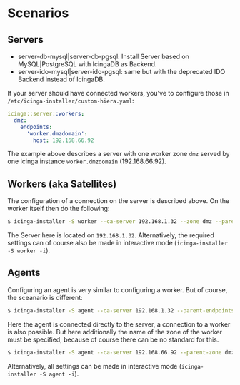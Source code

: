 # Scenarios

## Servers

* server-db-mysql|server-db-pgsql: Install Server based on MySQL|PostgreSQL with IcingaDB as Backend.
* server-ido-mysql|server-ido-pgsql: same but with the deprecated IDO Backend instead of IcingaDB.

If your server should have connected workers, you've to configure those in `/etc/icinga-installer/custom-hiera.yaml`:

```yaml
icinga::server::workers:
  dmz:
    endpoints:
      'worker.dmzdomain':
        host: 192.168.66.92
```

The example above describes a server with one worker zone `dmz` served by one Icinga instance `worker.dmzdomain` (192.168.66.92).

## Workers (aka Satellites)

The configuration of a connection on the server is described above. On the worker itself then do the following:

```bash
$ icinga-installer -S worker --ca-server 192.168.1.32 --zone dmz --parent-endpoints ubuntu22.icinga.installer:host:192.168.1.32 
```

The Server here is located on `192.168.1.32`. Alternatively, the required settings can of course also be made in interactive mode (`icinga-installer -S worker -i`).

## Agents

Configuring an agent is very similar to configuring a worker. But of course, the sceanario is different:

```bash
$ icinga-installer -S agent --ca-server 192.168.1.32 --parent-endpoints ubuntu22.icinga.installer:host:192.168.1.32 
```

Here the agent is connected directly to the server, a connection to a worker is also possible. But here additionally the name of the zone of the worker must be specified, because of course there can be no standard for this.

```bash
$ icinga-installer -S agent --ca-server 192.168.66.92 --parent-zone dmz --parent-endpoints ubuntu22.icinga.installer:host:192.168.66.92 
```

Alternatively, all settings can be made in interactive mode (`icinga-installer -S agent -i`).
